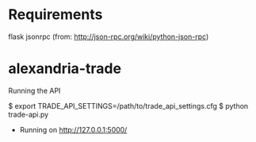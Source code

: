 # Requirements

flask
jsonrpc (from: http://json-rpc.org/wiki/python-json-rpc)

# alexandria-trade

Running the API

$ export TRADE_API_SETTINGS=/path/to/trade_api_settings.cfg
$ python trade-api.py
 * Running on http://127.0.0.1:5000/

